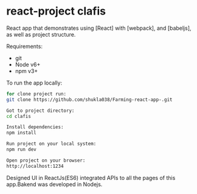 # react-project clafis

React app that demonstrates using [React] with [webpack], and [babeljs], as well as project structure.

Requirements:
- git
- Node v6+
- npm v3+

To run the app locally:

```bash
for clone project run:
git clone https://github.com/shukla038/Farming-react-app-.git

Got to project directory:
cd clafis

Install dependencies:
npm install

Run project on your local system:
npm run dev

Open project on your browser: 
http://localhost:1234
```
Designed UI in ReactJs(ES6) integrated APIs to all the pages of this app.Bakend was developed in Nodejs.
 
